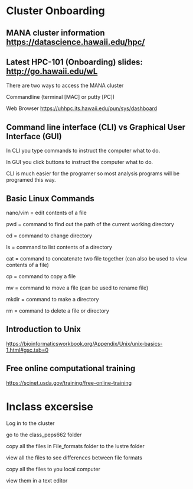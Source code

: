 # Cluster Onboarding

## MANA cluster information https://datascience.hawaii.edu/hpc/

## Latest HPC-101 (Onboarding) slides: http://go.hawaii.edu/wL

There are two ways to access the MANA cluster

Commandline (terminal [MAC] or putty [PC])

Web Browser https://uhhpc.its.hawaii.edu/pun/sys/dashboard


## Command line interface (CLI) vs Graphical User Interface (GUI)

In CLI you type commands to instruct the computer what to do. 

In GUI you click buttons to instruct the computer what to do. 

CLI is much easier for the programer so most analysis programs will be programed this way.

## Basic Linux Commands 

nano/vim = edit contents of a file

pwd = command to find out the path of the current working directory

cd = command to change directory 

ls = command to list contents of a directory

cat = command to concatenate two file together (can also be used to view contents of a file)

cp = command to copy a file

mv = command to move a file (can be used to rename file)

mkdir = command to make a directory

rm = command to delete a file or directory

## Introduction to Unix
https://bioinformaticsworkbook.org/Appendix/Unix/unix-basics-1.html#gsc.tab=0

## Free online computational training
https://scinet.usda.gov/training/free-online-training


# Inclass excersise 

Log in to the cluster

go to the class_peps662 folder

copy all the files in File_formats folder to the lustre folder

view all the files to see differences between file formats

copy all the files to you local computer

view them in a text editor



